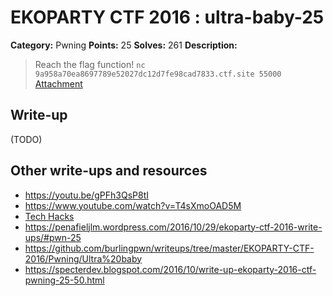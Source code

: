 # EKOPARTY CTF 2016 : ultra-baby-25

**Category:** Pwning
**Points:** 25
**Solves:** 261
**Description:**

> Reach the flag function!
> `nc 9a958a70ea8697789e52027dc12d7fe98cad7833.ctf.site 55000`
> [Attachment](pwn25.zip)


## Write-up

(TODO)

## Other write-ups and resources

* https://youtu.be/gPFh3QsP8tI
* https://www.youtube.com/watch?v=T4sXmoOAD5M
* [Tech Hacks](https://nacayoshi00.wordpress.com/2016/10/28/ekoparty-ctf-2016-writeup/)
* https://penafieljlm.wordpress.com/2016/10/29/ekoparty-ctf-2016-write-ups/#pwn-25
* https://github.com/burlingpwn/writeups/tree/master/EKOPARTY-CTF-2016/Pwning/Ultra%20baby
* https://specterdev.blogspot.com/2016/10/write-up-ekoparty-2016-ctf-pwning-25-50.html
